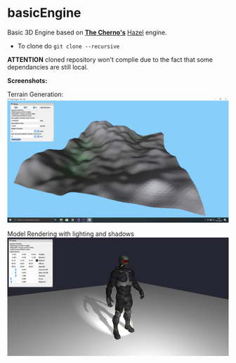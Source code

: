 # basicEngine
Basic 3D Engine based on **[The Cherno's](https://www.youtube.com/user/TheChernoProject)** [Hazel](https://github.com/TheCherno/Hazel) engine.
- To clone do `git clone --recursive`

**ATTENTION** cloned repository won't complie due to the fact that some dependancies are still local. 

**Screenshots:**

Terrain Generation:
![Terrain Generation](https://github.com/Szahu/basicEngine/blob/master/Demo/Screenshots/terrain.png?raw=true)

Model Rendering with lighting and shadows
![Model Rendering](https://github.com/Szahu/basicEngine/blob/master/Demo/Screenshots/RenderingDemo.png?raw=true)

